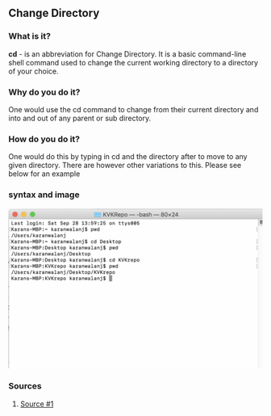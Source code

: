 
## Change Directory

### What is it?
**cd** - is an abbreviation for Change Directory. It is a basic command-line shell command used to change the current working directory to a directory of your choice.
### Why do you do it?
One would use the cd command to change from their current directory and into and out of any parent or sub directory.
### How do you do it?
One would do this by typing in cd and the directory after to move to any given directory. There are however other variations to this. Please see below for an example
### syntax and image
![Change Directory Example](https://github.com/enforcer20/KVKRepo/blob/master/VI_image/cd%20Image.png)


### Sources

1. [Source #1](https://en.wikipedia.org/wiki/Cd_(command))